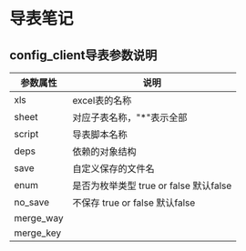 # 导表笔记
## config_client导表参数说明
|  参数属性  |                 说明                 |
| --------- | ------------------------------------ |
| xls       | excel表的名称                         |
| sheet     | 对应子表名称，"*"表示全部              |
| script    | 导表脚本名称                          |
| deps      | 依赖的对象结构                         |
| save      | 自定义保存的文件名                     |
| enum      | 是否为枚举类型 true or false 默认false |
| no_save   | 不保存 true or false 默认false        |
| merge_way |                                      |
| merge_key |                                      |